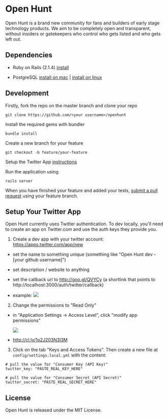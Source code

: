 # Open Hunt

Open Hunt is a brand new community for fans and builders of early stage technology products. We aim to be completely open and transparent, without insiders or gatekeepers who control who gets listed and who gets left out.


## Dependencies

* Ruby on Rails (2.1.4) [install](http://railsapps.github.io/installrubyonrails-mac.html)

* PostgreSQL [install on mac](http://postgresapp.com/) | [install on linux](https://wiki.postgresql.org/wiki/Detailed_installation_guides)



## Development

Firstly, fork the repo on the master branch and clone your repo

`git clone https://github.com/<your username>/openhunt`

Install the required gems with bundler

`bundle install`

Create a new branch for your feature

`git checkout -b feature/your-feature`


Setup the Twitter App [instructions](#Setup-Your-Twitter-App)

Run the application using

`rails server`

When you have finished your feature and added your tests, [submit a pull request](https://github.com/OpenHunting/openhunt/compare) using your feature branch.


## Setup Your Twitter App

Open Hunt currently uses Twitter authentication. To dev locally, you'll need to create an app on Twitter.com and use the auth keys they provide you.

1) Create a dev app with your twitter account: https://apps.twitter.com/app/new

  * set the name to something unique (something like "Open Hunt dev - [your github username]")

  * set description / website to anything

  * set the callback url to http://goo.gl/QVYCy (a shortlink that points to http://localhost:3000/auth/twitter/callback)

  * example: ![](http://cl.ly/3W3P0u0j3q1A/content)


2) Change the permissions to "Read Only"

  * in "Application Settings -> Access Level", click "modify app permissions"

    ![](http://cl.ly/2I0D0e1R0c0d/content)

  * http://cl.ly/1o2J203N3l3M

3) Click on the tab "Keys and Access Tokens". Then create a new file at `config/settings.local.yml` with the content:

```
# pull the value for "Consumer Key (API Key)"
twitter_key: "PASTE_REAL_KEY_HERE"

# pull the value for "Consumer Secret (API Secret)"
twitter_secret: "PASTE_REAL_SECRET_HERE"
```

## License

Open Hunt is released under the MIT License.
